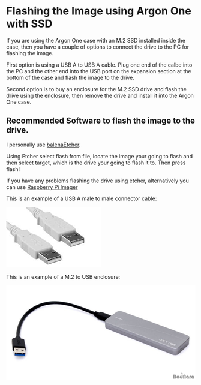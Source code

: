 # Flashing the Image using Argon One with SSD

If you are using the Argon One case with an M.2 SSD installed inside the case, then you
have a couple of options to connect the drive to the PC for flashing the image.

First option is using a USB A to USB A cable.
Plug one end of the calbe into the PC and the other end into the USB port on the expansion section
at the bottom of the case and flash the image to the drive.

Second option is to buy an enclosure for the M.2 SSD drive and flash the drive using the
enclosure, then remove the drive and install it into the Argon One case.

## Recommended Software to flash the image to the drive.

I personally use [balenaEtcher](https://www.balena.io/etcher/).

Using Etcher select flash from file, locate the image your going to flash and
then select target, which is the drive your going to flash it to. Then press flash!

If you have any problems flashing the drive using etcher, alternatively you can use
[Raspberry Pi Imager](https://www.raspberrypi.com/software/)

This is an example of a USB A male to male connector cable:

![usb_male.jpeg](/assets/guides/usb_male.jpg "USB Type A Male to Male Connector")

This is an example of a M.2 to USB enclosure:

![m2_enclosure.jpeg](/assets/guides/m2_enclosure.jpeg "M.2 SSD USB Enclosure")
